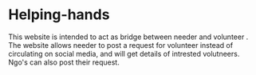 # Helping-hands
This website is intended to act as bridge between needer and volunteer . The website allows needer to post a request for volunteer instead of circulating on social media, and will get details of intrested volutneers. Ngo's  can also post their request. 

